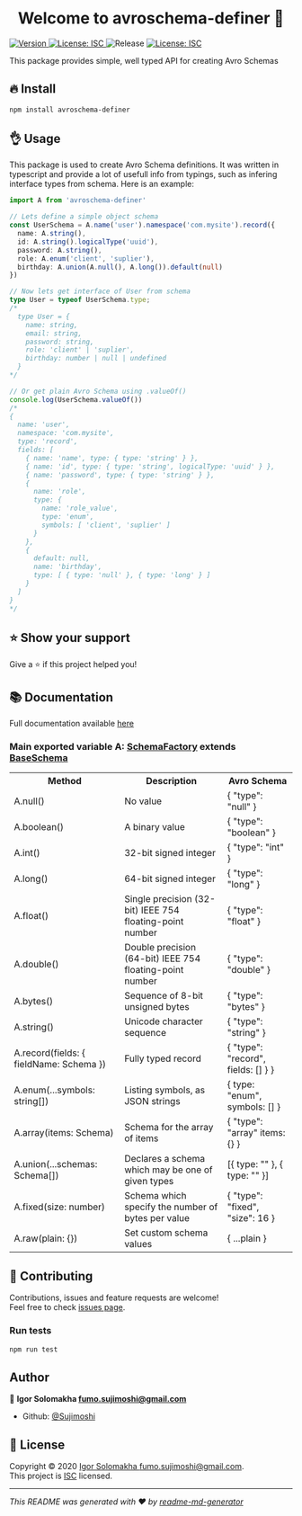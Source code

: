 <h1 align="center">Welcome to avroschema-definer 👋</h1>
<p>
  <a href="https://www.npmjs.com/package/avroschema-definer" target="_blank">
    <img alt="Version" src="https://img.shields.io/npm/v/avroschema-definer.svg">
  </a>
  <a href="https://www.isc.org/licenses/" target="_blank">
    <img alt="License: ISC" src="https://img.shields.io/badge/License-ISC-yellow.svg" />
  </a>
  <img alt="Release" src="https://github.com/Sujimoshi/avroschema-definer/workflows/Release/badge.svg" />
  <a href="https://codecov.io/gh/Sujimoshi/avroschema-definer" target="_blank">
    <img alt="License: ISC" src="https://codecov.io/gh/Sujimoshi/avroschema-definer/branch/master/graph/badge.svg" />
  </a>
</p>

This package provides simple, well typed API for creating Avro Schemas

## 🔥 Install

```sh
npm install avroschema-definer
```

## 👌 Usage

This package is used to create Avro Schema definitions. It was written in typescript and provide a lot of usefull info from typings, such as infering interface types from schema. Here is an example:

```ts
import A from 'avroschema-definer'

// Lets define a simple object schema
const UserSchema = A.name('user').namespace('com.mysite').record({
  name: A.string(),
  id: A.string().logicalType('uuid'),
  password: A.string(),
  role: A.enum('client', 'suplier'),
  birthday: A.union(A.null(), A.long()).default(null)
})

// Now lets get interface of User from schema
type User = typeof UserSchema.type;
/*
  type User = {
    name: string,
    email: string,
    password: string,
    role: 'client' | 'suplier',
    birthday: number | null | undefined
  }
*/

// Or get plain Avro Schema using .valueOf()
console.log(UserSchema.valueOf())
/*
{
  name: 'user',
  namespace: 'com.mysite',
  type: 'record',
  fields: [
    { name: 'name', type: { type: 'string' } },
    { name: 'id', type: { type: 'string', logicalType: 'uuid' } },
    { name: 'password', type: { type: 'string' } },
    {
      name: 'role',
      type: {
        name: 'role_value',
        type: 'enum',
        symbols: [ 'client', 'suplier' ]
      }
    },
    {
      default: null,
      name: 'birthday',
      type: [ { type: 'null' }, { type: 'long' } ]
    }
  ]
}
*/

```

## ⭐️ Show your support

Give a ⭐️ if this project helped you!

## 📚 Documentation

Full documentation available [here](https://sujimoshi.github.io/avroschema-definer/)

### Main exported variable A: <a href="https://sujimoshi.github.io/avroschema-definer/classes/schemafactory.html">SchemaFactory</a> extends <a href="https://sujimoshi.github.io/avroschema-definer/classes/baseschema.html">BaseSchema</a>

<table>
    <tr>
        <th>Method</th>
        <th>Description</th>
        <th>Avro Schema</th>
    </tr>
    <tr>
        <td>A.null()</td>
        <td>No value</td>
        <td>{ "type": "null" }</td>
    </tr>
    <tr>
        <td>A.boolean()</td>
        <td>A binary value</td>
        <td>{ "type": "boolean" }</td>
    </tr>
    <tr>
        <td>A.int()</td>
        <td>32-bit signed integer</td>
        <td>{ "type": "int" }</td>
    </tr>
    <tr>
        <td>A.long()</td>
        <td>64-bit signed integer</td>
        <td>{ "type": "long" }</td>
    </tr>
    <tr>
        <td>A.float()</td>
        <td>Single precision (32-bit) IEEE 754 floating-point number</td>
        <td>{ "type": "float" }</td>
    </tr>
    <tr>
        <td>A.double()</td>
        <td>Double precision (64-bit) IEEE 754 floating-point number</td>
        <td>{ "type": "double" }</td>
    </tr>
    <tr>
        <td>A.bytes()</td>
        <td>Sequence of 8-bit unsigned bytes</td>
        <td>{ "type": "bytes" }</td>
    </tr>
    <tr>
        <td>A.string()</td>
        <td>Unicode character sequence</td>
        <td>{ "type": "string" }</td>
    </tr>
    <tr>
        <td>A.record(fields: { fieldName: Schema })</td>
        <td>Fully typed record</td>
        <td>{ "type": "record", fields: [] } }</td>
    </tr>
    <tr>
        <td>A.enum(...symbols: string[])</td>
        <td>Listing symbols, as JSON strings</td>
        <td>{ type: "enum", symbols: [] }</td>
    </tr>
    <tr>
        <td>A.array(items: Schema)</td>
        <td>Schema for the array of items</td>
        <td>{ "type": "array" items: {} }</td>
    </tr>
    <tr>
        <td>A.union(...schemas: Schema[])</td>
        <td>Declares a schema which may be one of given types</td>
        <td>[{ type: "" }, { type: "" }]</td>
    </tr>
    <tr>
        <td>A.fixed(size: number)</td>
        <td>Schema which specify the number of bytes per value</td>
        <td>{ "type": "fixed", "size": 16 }</td>
    </tr>
    <tr>
        <td>A.raw(plain: {})</td>
        <td>Set custom schema values</td>
        <td>{ ...plain }</td>
    </tr>
</table>

## 🤝 Contributing

Contributions, issues and feature requests are welcome!<br />Feel free to check [issues page](https://github.com/Sujimoshi/avroschema-definer/issues).

### Run tests

```sh
npm run test
``` 

## Author

👤 **Igor Solomakha <fumo.sujimoshi@gmail.com>**

* Github: [@Sujimoshi](https://github.com/Sujimoshi)

## 📝 License

Copyright © 2020 [Igor Solomakha <fumo.sujimoshi@gmail.com>](https://github.com/Sujimoshi).<br />
This project is [ISC](https://www.isc.org/licenses/) licensed.

***
_This README was generated with ❤️ by [readme-md-generator](https://github.com/kefranabg/readme-md-generator)_